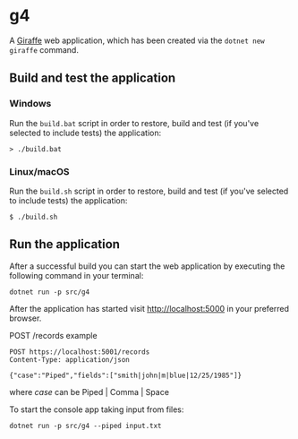 # g4

A [Giraffe](https://github.com/giraffe-fsharp/Giraffe) web application, which has been created via the `dotnet new giraffe` command.

## Build and test the application

### Windows

Run the `build.bat` script in order to restore, build and test (if you've selected to include tests) the application:

```
> ./build.bat
```

### Linux/macOS

Run the `build.sh` script in order to restore, build and test (if you've selected to include tests) the application:

```
$ ./build.sh
```

## Run the application

After a successful build you can start the web application by executing the following command in your terminal:

```
dotnet run -p src/g4
```

After the application has started visit [http://localhost:5000](http://localhost:5000) in your preferred browser.

POST /records example
```
POST https://localhost:5001/records
Content-Type: application/json

{"case":"Piped","fields":["smith|john|m|blue|12/25/1985"]}
```
where *case* can be Piped | Comma | Space

To start the console app taking input from files:
```
dotnet run -p src/g4 --piped input.txt
```